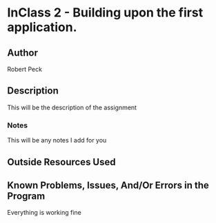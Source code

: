 # InClass 2 - Building upon the first application.

## Author

Robert Peck

## Description

This will be the description of the assignment

### Notes

This will be any notes I add for you

## Outside Resources Used

## Known Problems, Issues, And/Or Errors in the Program

Everything is working fine
